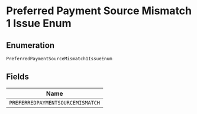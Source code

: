 
# Preferred Payment Source Mismatch 1 Issue Enum

## Enumeration

`PreferredPaymentSourceMismatch1IssueEnum`

## Fields

| Name |
|  --- |
| `PREFERREDPAYMENTSOURCEMISMATCH` |

